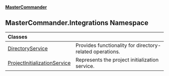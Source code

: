 #### [MasterCommander](MasterCommander.md 'MasterCommander')

## MasterCommander.Integrations Namespace

| Classes | |
| :--- | :--- |
| [DirectoryService](DirectoryService.md 'MasterCommander.Integrations.DirectoryService') | Provides functionality for directory-related operations. |
| [ProjectInitializationService](ProjectInitializationService.md 'MasterCommander.Integrations.ProjectInitializationService') | Represents the project initialization service. |
